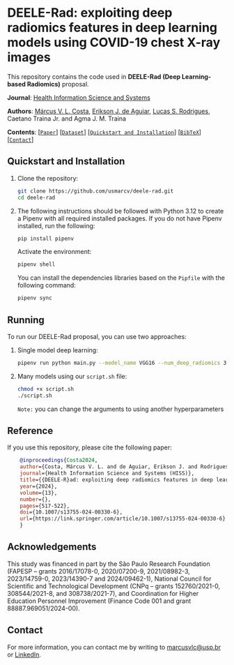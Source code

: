 # DEELE-Rad: exploiting deep radiomics features in deep learning models using COVID-19 chest X-ray images

This repository contains the code used in **DEELE-Rad (Deep Learning-based Radiomics)** proposal.

**Journal**: [Health Information Science and Systems](https://link.springer.com/journal/13755)

**Authors**: [Márcus V. L. Costa](https://github.com/usmarcv), [Erikson J. de Aguiar](https://github.com/eriksonJAguiar), [Lucas S. Rodrigues](https://github.com/lsrusp), Caetano Traina Jr. and Agma J. M. Traina

**Contents**: [[`Paper`](https://link.springer.com/article/10.1007/s13755-024-00330-6)] [[`Dataset`](https://github.com/usmarcv/deele-rad/tree/main/dataset_script)] [[`Quickstart and Installation`](#quickstart-and-installation)] [[`BibTeX`](#reference)] [[`Contact`](#contact)]

## Quickstart and Installation

1. Clone the repository:
    ```sh
    git clone https://github.com/usmarcv/deele-rad.git
    cd deele-rad
    ```

2. The following instructions should be followed with Python 3.12 to create a Pipenv with all required installed packages. If you do not have Pipenv installed, run the following:
    ```sh
    pip install pipenv
    ```
    
    Activate the environment:
      ```sh
      pipenv shell
      ```
    
    You can install the dependencies libraries based on the `Pipfile` with the following command:
      ```bash
      pipenv sync
      ```

## Running

To run our DEELE-Rad proposal, you can use two approaches:

1. Single model deep learning:
    ```sh
    pipenv run python main.py --model_name VGG16 --num_deep_radiomics 300 --epochs 100
    ```
2. Many models using our `script.sh` file:
    ```sh
    chmod +x script.sh
    ./script.sh
    ```
    `Note:` you can change the arguments to using another hyperparameters

## Reference

If you use this repository, please cite the following paper:

```bibtex
    @inproceedings{Costa2024,
    author={Costa, Márcus V. L. and de Aguiar, Erikson J. and Rodrigues, Lucas S. and Traina, Caetano and Traina, Agma J. M.},
    journal={Health Information Science and Systems (HISS)}, 
    title={{DEELE-R}ad: exploiting deep radiomics features in deep learning models using {COVID-19} chest {X}-ray images}, 
    year={2024},
    volume={13},
    number={},
    pages={517-522},
    doi={10.1007/s13755-024-00330-6},
    url={https://link.springer.com/article/10.1007/s13755-024-00330-6}
    }
```

## Acknowledgements

This study was financed in part by the São Paulo Research Foundation (FAPESP – grants 2016/17078-0, 2020/07200-9, 2021/08982-3, 2023/14759-0, 2023/14390-7 and 2024/09462-1), National Council for Scientific and Technological Development (CNPq – grants 152760/2021-0, 308544/2021-8, and 308738/2021-7), and Coordination for Higher Education Personnel Improvement (Finance Code 001 and grant 88887.969051/2024-00).

## Contact 

For more information, you can contact me by writing to [marcusvlc@usp.br](marcusvlc@usp.br) or [LinkedIn](https://www.linkedin.com/in/marcusvlc/).

